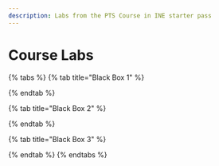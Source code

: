 ```yaml
---
description: Labs from the PTS Course in INE starter pass
---
```


# Course Labs

{% tabs %}
{% tab title="Black Box 1" %}

{% endtab %}

{% tab title="Black Box 2" %}

{% endtab %}

{% tab title="Black Box 3" %}

{% endtab %}
{% endtabs %}

